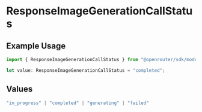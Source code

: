 # ResponseImageGenerationCallStatus

## Example Usage

```typescript
import { ResponseImageGenerationCallStatus } from "@openrouter/sdk/models";

let value: ResponseImageGenerationCallStatus = "completed";
```

## Values

```typescript
"in_progress" | "completed" | "generating" | "failed"
```